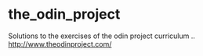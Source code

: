 # the_odin_project
Solutions to the exercises of the odin project curriculum ..
http://www.theodinproject.com/
